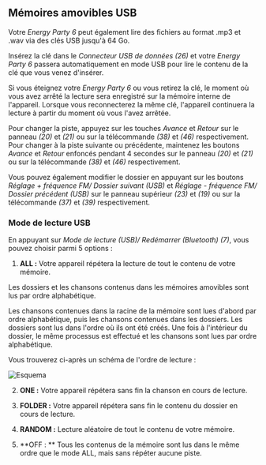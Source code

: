 ## Mémoires amovibles USB

Votre *Energy Party 6* peut également lire des fichiers au format .mp3 et .wav via des clés USB jusqu'à 64 Go.

Insérez la clé dans le *Connecteur USB de données (26)* et votre *Energy Party 6* passera automatiquement en mode USB pour lire le contenu de la clé que vous venez d'insérer.

Si vous éteignez votre *Energy Party 6* ou vous retirez la clé, le moment où vous avez arrêté la lecture sera enregistré sur la mémoire interne de l'appareil. Lorsque vous reconnecterez la même clé, l'appareil continuera la lecture à partir du moment où vous l'avez arrêtée.

Pour changer la piste, appuyez sur les touches *Avance* et *Retour* sur le panneau *(20)* et *(21)* ou sur la télécommande *(38)* et *(46)* respectivement. Pour changer à la piste suivante ou précédente, maintenez les boutons *Avance* et *Retour* enfoncés pendant 4 secondes sur le panneau *(20)* et *(21)* ou sur la télécommande *(38)* et *(46)* respectivement.

Vous pouvez également modifier le dossier en appuyant sur les boutons *Réglage + fréquence FM/ Dossier suivant (USB)* et *Réglage - fréquence FM/ Dossier précédent (USB)* sur le panneau supérieur *(23)* et *(19)* ou sur la télécommande *(37)* et *(39)* respectivement.

### Mode de lecture USB

En appuyant sur *Mode de lecture (USB)/ Redémarrer (Bluetooth) (7)*, vous pouvez choisir parmi 5 options :

1) **ALL :** Votre appareil répétera la lecture de tout le contenu de votre mémoire. 

Les dossiers et les chansons contenus dans les mémoires amovibles sont lus par ordre alphabétique.

Les chansons contenues dans la racine de la mémoire sont lues d'abord par ordre alphabétique, puis les chansons contenues dans les dossiers. Les dossiers sont lus dans l'ordre où ils ont été créés. Une fois à l'intérieur du dossier, le même processus est effectué et les chansons sont lues par ordre alphabétique.

   Vous trouverez ci-après un schéma de l'ordre de lecture :

   ![Esquema](http://static.energysistem.com/images/manuals/42260/5492cea8f11f3.jpg)

2) **ONE :** Votre appareil répétera sans fin la chanson en cours de lecture.

3) **FOLDER :** Votre appareil répétera sans fin le contenu du dossier en cours de lecture.

4) **RANDOM :** Lecture aléatoire de tout le contenu de votre mémoire.

5) **OFF : ** Tous les contenus de la mémoire sont lus dans le même ordre que le mode ALL, mais sans répéter aucune piste.

